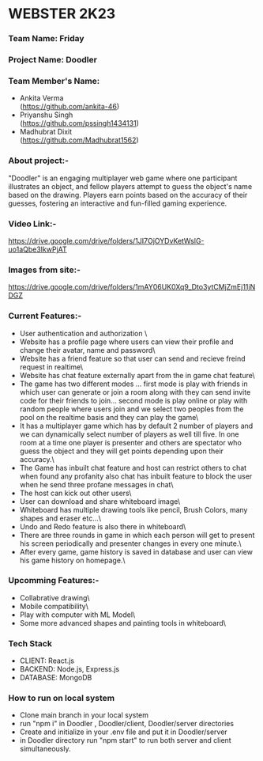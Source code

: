 # WEBSTER 2K23
### Team Name: Friday

### Project Name: Doodler

### Team Member's Name:

- Ankita Verma\
(https://github.com/ankita-46)
- Priyanshu Singh\
(https://github.com/pssingh1434131)
- Madhubrat Dixit\
(https://github.com/Madhubrat1562)

### About project:-
"Doodler" is an engaging multiplayer web game where one participant illustrates an object, and fellow players attempt to guess the object's name based on the drawing. Players earn points based on the accuracy of their guesses, fostering an interactive and fun-filled gaming experience.

### Video Link:-
https://drive.google.com/drive/folders/1JI7OjOYDvKetWslG-uo1aQbe3IkwPjAT

### Images from site:-
https://drive.google.com/drive/folders/1mAY06UK0Xq9_Dto3ytCMjZmEj11jNDGZ

### Current Features:-

- User authentication and authorization \
- Website has a profile page where users can view their profile and change their avatar, name and password\
- Website has a friend feature so that user can send and recieve freind request in realtime\
- Website has chat feature externally apart from the in game chat feature\
- The game has two different modes ... first mode is play with friends in which user can generate or join a room along with they can send invite code for their friends to join... second mode is play online or play with random people where users join and we select two peoples from the pool on the realtime basis and they can play the game\
- It has a multiplayer game which has by default 2 number of players and we can dynamically select number of players as well till five. In one room at a time one player is presenter and others are spectator who guess the object and they will get points depending upon their accuracy.\
- The Game has inbuilt chat feature and host can restrict others to chat when found any profanity also chat has inbuilt feature to block the user when he send three profane messages in chat\
- The host can kick out other users\
- User can download and share whiteboard image\
- Whiteboard has multiple drawing tools like pencil, Brush Colors, many shapes and eraser etc...\
- Undo and Redo feature is also there in whiteboard\
- There are three rounds in game in which each person will get to present his screen periodically and presenter changes in every one minute.\
- After every game, game history is saved in database and user can view his game history on homepage.\

### Upcomming Features:-
- Collabrative drawing\
- Mobile compatibility\
- Play with computer with ML Model\
- Some more advanced shapes and painting tools in whiteboard\

### Tech Stack
* CLIENT:  React.js
* BACKEND:  Node.js, Express.js
* DATABASE:  MongoDB

### How to run on local system
- Clone main branch in your local system
- run "npm i" in Doodler , Doodler/client, Doodler/server directories
- Create and initialize in your .env file and put it in Doodler/server
- in Doodler directory run "npm start" to run both server and client simultaneously.